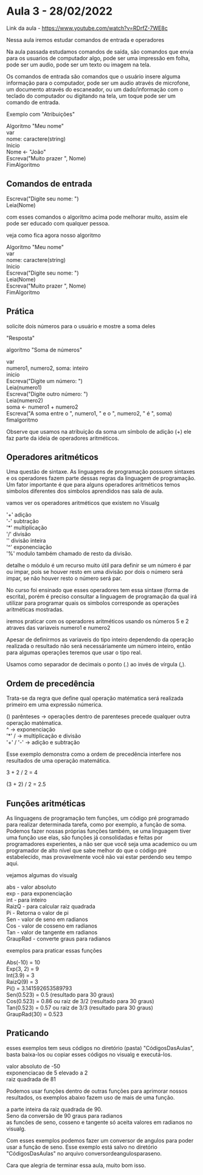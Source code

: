 # Aula 3 - 28/02/2022

Link da aula - https://www.youtube.com/watch?v=RDrfZ-7WE8c

Nessa aula iremos estudar comandos de entrada e operadores  

Na aula passada estudamos comandos de saída, são comandos que envia para os usuarios de computador algo, pode ser uma impressão em folha, pode ser um audio, pode ser um texto ou imagem na tela.

Os comandos de entrada são comandos que o usuário insere alguma informação para o computador, pode ser um audio através de microfone, um documento através do escaneador, ou um dado/informação com o teclado do computador ou digitando na tela, um toque pode ser um comando de entrada.

Exemplo com "Atribuições"

Algoritmo "Meu nome"  
var  
    nome: caractere(string)  
Inicio  
    Nome <- "João"  
    Escreva("Muito prazer ", Nome)  
FimAlgoritmo  

## Comandos de entrada

Escreva("Digite seu nome: ")  
Leia(Nome)  

com esses comandos o algoritmo acima pode melhorar muito, assim ele pode ser educado com qualquer pessoa. 

veja como fica agora nosso algoritmo

Algoritmo "Meu nome"  
var  
    nome: caractere(string)  
Inicio  
    Escreva("Digite seu nome: ")  
    Leia(Nome)  
    Escreva("Muito prazer ", Nome)  
FimAlgoritmo  

## Prática
solicite dois números para o usuário e mostre a soma deles

"Resposta"

algoritmo "Soma de números"

var  
   numero1, numero2, soma: inteiro  
inicio  
      Escreva("Digite um número: ")  
      Leia(numero1)  
      Escreva("Digite outro número: ")  
      Leia(numero2)  
      soma <- numero1 + numero2  
      Escreva("A soma entre o ", numero1, " e o ", numero2, " é ", soma)  
fimalgoritmo  

Observe que usamos na atribuição da soma um símbolo de adição (+) ele faz parte da ideia de operadores aritméticos.

## Operadores aritméticos

Uma questão de sintaxe. As linguagens de programação possuem sintaxes e os operadores fazem parte dessas regras da linguagem de programação. Um fator importante é que para alguns operadores aritméticos temos simbolos diferentes dos simbolos aprendidos nas sala de aula.

vamos ver os operadores aritméticos que existem no Visualg

'+' adição  
'-' subtração  
'*' multiplicação  
'/' divisão  
'\' divisão inteira  
'^' exponenciação  
'%' modulo também chamado de resto da divisão.  

detalhe o módulo é um recurso muito útil para definir se um número é par ou impar, pois se houver resto em uma divisão por dois o número será impar, se não houver resto o número será par.

No curso foi ensinado que esses operadores tem essa sintaxe (forma de escrita), porém é preciso consultar a linguagem de programação da qual irá utilizar para programar quais os simbolos corresponde as operações aritméticas mostradas.

iremos praticar com os operadores aritméticos usando os números 5 e 2 atraves das variaveis numero1 e numero2

Apesar de definirmos as variaveis do tipo inteiro dependendo da operação realizada o resultado não será necessáriamente um número inteiro, então para algumas operações teremos que usar o tipo real.

Usamos como separador de decimais o ponto (.) ao invés de vírgula (,).

## Ordem de precedência	

Trata-se da regra que define qual operação matématica será realizada primeiro em uma expressão númerica.

() parênteses -> operações dentro de parenteses precede qualquer outra operação matématica.  
^ -> exponenciação  
'*' / -> multiplicação e divisão  
'+' / '-' -> adição e subtração  

Esse exemplo demonstra como a ordem de precedência interfere nos resultados de uma operação matemática.

3 + 2 / 2  = 4

(3 + 2) / 2 = 2.5

## Funções aritméticas

As linguagens de programação tem funções, um código pré programado para realizar determinada tarefa, como por exemplo, a função de soma. Podemos fazer nossas próprias funções também, se uma linguagem tiver uma função use elas, são funções já consolidadas e feitas por programadores experientes, a não ser que você seja uma academico ou um programador de alto nível que sabe melhor do que o código pré estabelecido, mas provavelmente você não vai estar perdendo seu tempo aqui.

vejamos algumas do visualg

abs - valor absoluto  
exp - para exponenciação	
int - para inteiro  
RaizQ - para calcular raiz quadrada  
Pi - Retorna o valor de pi  
Sen - valor de seno em radianos  
Cos - valor de cosseno em radianos  
Tan - valor de tangente em radianos  
GraupRad - converte graus para radianos   

exemplos para praticar essas funções

Abs(-10) = 10  
Exp(3, 2) = 9  
Int(3.9) = 3  
RaizQ(9) = 3  
Pi() = 3.141592653589793  
Sen(0.523) = 0.5 (resultado para 30 graus)   
Cos(0.523) = 0.86 ou raiz de 3/2 (resultado para 30 graus)   
Tan(0.523) = 0.57 ou raiz de 3/3 (resultado para 30 graus)   
GraupRad(30) = 0.523  

## Praticando

esses exemplos tem seus códigos no diretório (pasta) "CódigosDasAulas", basta baixa-los ou copiar esses códigos no visualg e executá-los.

valor absoluto de -50  
exponenciacao de 5 elevado a 2  
raiz quadrada de 81  

Podemos usar funções dentro de outras funções para aprimorar nossos resultados, os exemplos abaixo fazem uso de mais de uma função.

a parte inteira da raiz quadrada de 90.  
Seno da conversão de 90 graus para radianos  
as funcões de seno, cosseno e tangente só aceita valores em radianos no visualg.  

Com esses exemplos podemos fazer um conversor de angulos para poder usar a função de seno. Esse exemplo está salvo no diretório "CódigosDasAulas" no arquivo conversordeangulosparaseno.

Cara que alegria de terminar essa aula, muito bom isso.
